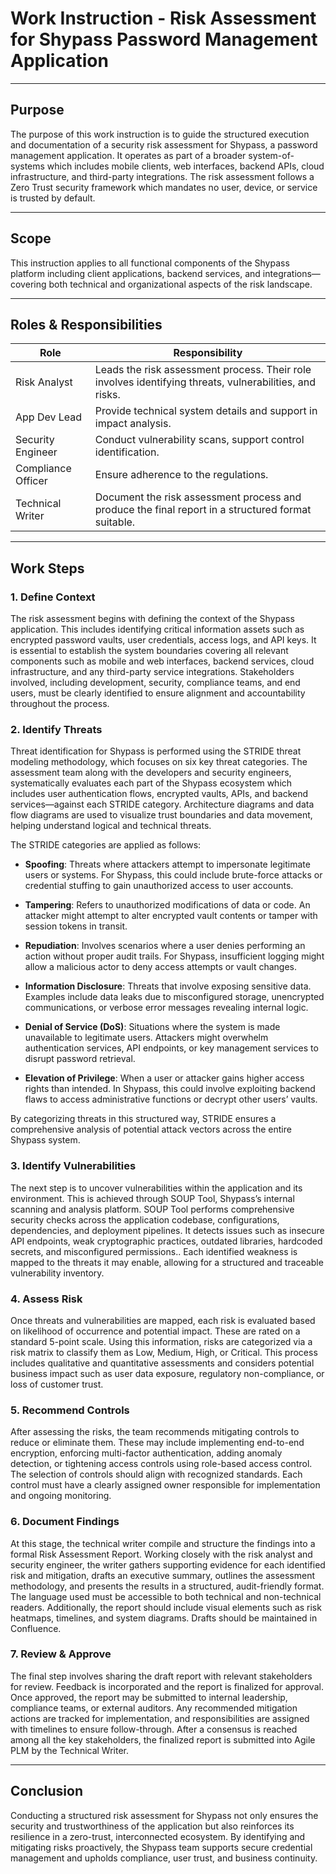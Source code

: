 # Work Instruction - Risk Assessment for Shypass Password Management Application

---

## Purpose

The purpose of this work instruction is to guide the structured execution and documentation of a security risk assessment for Shypass, a password management application. It operates as part of a broader system-of-systems which includes mobile clients, web interfaces, backend APIs, cloud infrastructure, and third-party integrations. The risk assessment follows a Zero Trust security framework which mandates no user, device, or service is trusted by default.

---

## Scope

This instruction applies to all functional components of the Shypass platform including client applications, backend services, and integrations—covering both technical and organizational aspects of the risk landscape.

---

## Roles & Responsibilities

| Role | Responsibility |
|------|----------------|
| Risk Analyst | Leads the risk assessment process. Their role involves identifying threats, vulnerabilities, and risks. |
| App Dev Lead | Provide technical system details and support in impact analysis. |
| Security Engineer | Conduct vulnerability scans, support control identification. |
| Compliance Officer | Ensure adherence to the regulations. |
| Technical Writer | Document the risk assessment process and produce the final report in a structured format suitable. |

---

## Work Steps

### 1. Define Context  
The risk assessment begins with defining the context of the Shypass application. This includes identifying critical information assets such as encrypted password vaults, user credentials, access logs, and API keys. It is essential to establish the system boundaries covering all relevant components such as mobile and web interfaces, backend services, cloud infrastructure, and any third-party service integrations. Stakeholders involved, including development, security, compliance teams, and end users, must be clearly identified to ensure alignment and accountability throughout the process.

### 2. Identify Threats  
Threat identification for Shypass is performed using the STRIDE threat modeling methodology, which focuses on six key threat categories. The assessment team along with the developers and security engineers, systematically evaluates each part of the Shypass ecosystem which includes user authentication flows, encrypted vaults, APIs, and backend services—against each STRIDE category. Architecture diagrams and data flow diagrams are used to visualize trust boundaries and data movement, helping understand logical and technical threats.

The STRIDE categories are applied as follows:

 - **Spoofing**: Threats where attackers attempt to impersonate legitimate users or systems. For Shypass, this could include brute-force attacks or credential stuffing to gain unauthorized access to user accounts.

- **Tampering**: Refers to unauthorized modifications of data or code. An attacker might attempt to alter encrypted vault contents or tamper with session tokens in transit.

- **Repudiation**: Involves scenarios where a user denies performing an action without proper audit trails. For Shypass, insufficient logging might allow a malicious actor to deny access attempts or vault changes.

- **Information Disclosure**: Threats that involve exposing sensitive data. Examples include data leaks due to misconfigured storage, unencrypted communications, or verbose error messages revealing internal logic.

- **Denial of Service (DoS)**: Situations where the system is made unavailable to legitimate users. Attackers might overwhelm authentication services, API endpoints, or key management services to disrupt password retrieval.

- **Elevation of Privilege**: When a user or attacker gains higher access rights than intended. In Shypass, this could involve exploiting backend flaws to access administrative functions or decrypt other users’ vaults.

By categorizing threats in this structured way, STRIDE ensures a comprehensive analysis of potential attack vectors across the entire Shypass system.

### 3. Identify Vulnerabilities  
The next step is to uncover vulnerabilities within the application and its environment. This is achieved through SOUP Tool, Shypass’s internal scanning and analysis platform. SOUP Tool performs comprehensive security checks across the application codebase, configurations, dependencies, and deployment pipelines. It detects issues such as insecure API endpoints, weak cryptographic practices, outdated libraries, hardcoded secrets, and misconfigured permissions.. Each identified weakness is mapped to the threats it may enable, allowing for a structured and traceable vulnerability inventory.

### 4. Assess Risk  
Once threats and vulnerabilities are mapped, each risk is evaluated based on likelihood of occurrence and potential impact. These are rated on a standard 5-point scale. Using this information, risks are categorized via a risk matrix to classify them as Low, Medium, High, or Critical. This process includes qualitative and quantitative assessments and considers potential business impact such as user data exposure, regulatory non-compliance, or loss of customer trust.

### 5. Recommend Controls  
After assessing the risks, the team recommends mitigating controls to reduce or eliminate them. These may include implementing end-to-end encryption, enforcing multi-factor authentication, adding anomaly detection, or tightening access controls using role-based access control. The selection of controls should align with recognized standards. Each control must have a clearly assigned owner responsible for implementation and ongoing monitoring.

### 6. Document Findings 
At this stage, the technical writer compile and structure the findings into a formal Risk Assessment Report. Working closely with the risk analyst and security engineer, the writer gathers supporting evidence for each identified risk and mitigation, drafts an executive summary, outlines the assessment methodology, and presents the results in a structured, audit-friendly format. The language used must be accessible to both technical and non-technical readers. Additionally, the report should include visual elements such as risk heatmaps, timelines, and system diagrams. Drafts should be maintained in Confluence.

### 7. Review & Approve  
The final step involves sharing the draft report with relevant stakeholders for review. Feedback is incorporated and the report is finalized for approval. Once approved, the report may be submitted to internal leadership, compliance teams, or external auditors. Any recommended mitigation actions are tracked for implementation, and responsibilities are assigned with timelines to ensure follow-through. After a consensus is reached among all the key stakeholders, the finalized report is submitted into Agile PLM by the Technical Writer. 

---


## Conclusion

Conducting a structured risk assessment for Shypass not only ensures the security and trustworthiness of the application but also reinforces its resilience in a zero-trust, interconnected ecosystem. By identifying and mitigating risks proactively, the Shypass team supports secure credential management and upholds compliance, user trust, and business continuity.
